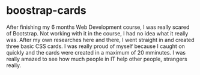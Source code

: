 # boostrap-cards
After finishing my 6 months Web Development course, I was really scared of Bootstrap. Not working with it in the course, I had no idea what it really was. After my own researches here and there, I went straight in and created three basic CSS cards. I was really proud of myself because I caught on quickly and the cards were created in a maximum of 20 mminutes. I was really amazed to see how much people in IT help other people, strangers really. 
